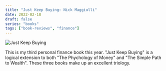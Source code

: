 ```yaml
---
title: "Just Keep Buying: Nick Maggiulli"
date: 2022-02-18
draft: false
series: "books"
tags: ["book-reviews", "finance"]
---
```


![Just Keep Buying](/images/just-keep-buying.png)

This is my third personal finance book this year. "Just Keep Buying" is a logical extension to both "The Phychology of Money" and "The Simple Path to Wealth". These three books make up an excellent triology. 